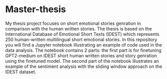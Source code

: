 # Master-thesis
My thesis project focuses on short emotional stories genration in comparison with the human written stories. The thesis is based on the International Database of Emotional Short Texts (IDEST) which represents 250 human-written multilingual short emotional stories. In this repository you will find a Jupyter notebook illustrating an example of code used in the data analysis. The notebook contains 2 parts: the first part is for finetuning GPT2-medium on IDEST short human written stories and story genration using the finetuned model. The second part of the notebook illustrates an example of the sentiment analysis with the sliding window approach on the IDEST dataset. 

